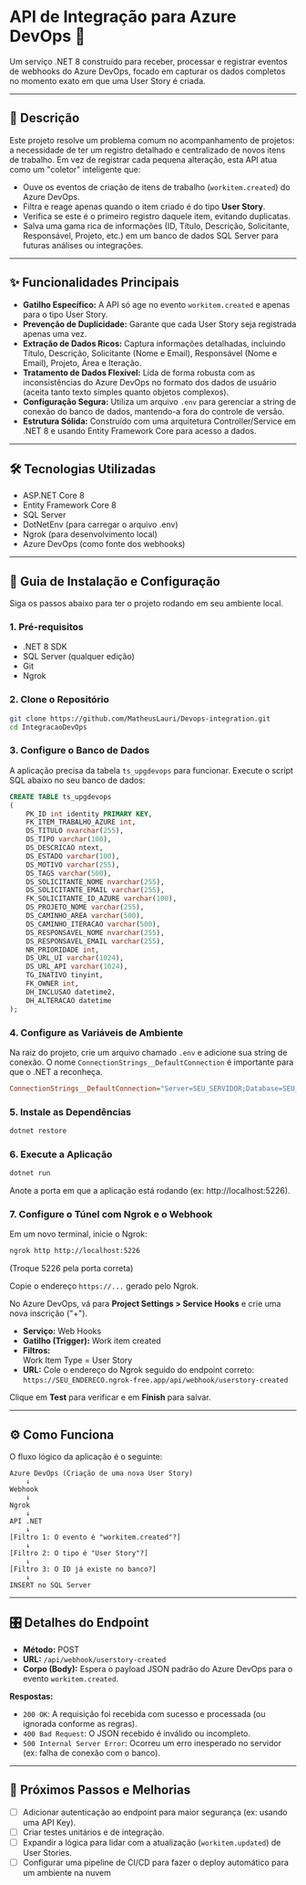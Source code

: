 # API de Integração para Azure DevOps 🚀

Um serviço .NET 8 construído para receber, processar e registrar eventos de webhooks do Azure DevOps, focado em capturar os dados completos no momento exato em que uma User Story é criada.

---

## 📜 Descrição

Este projeto resolve um problema comum no acompanhamento de projetos: a necessidade de ter um registro detalhado e centralizado de novos itens de trabalho. Em vez de registrar cada pequena alteração, esta API atua como um "coletor" inteligente que:

- Ouve os eventos de criação de itens de trabalho (`workitem.created`) do Azure DevOps.
- Filtra e reage apenas quando o item criado é do tipo **User Story**.
- Verifica se este é o primeiro registro daquele item, evitando duplicatas.
- Salva uma gama rica de informações (ID, Título, Descrição, Solicitante, Responsável, Projeto, etc.) em um banco de dados SQL Server para futuras análises ou integrações.

---

## ✨ Funcionalidades Principais

- **Gatilho Específico:** A API só age no evento `workitem.created` e apenas para o tipo User Story.
- **Prevenção de Duplicidade:** Garante que cada User Story seja registrada apenas uma vez.
- **Extração de Dados Ricos:** Captura informações detalhadas, incluindo Título, Descrição, Solicitante (Nome e Email), Responsável (Nome e Email), Projeto, Área e Iteração.
- **Tratamento de Dados Flexível:** Lida de forma robusta com as inconsistências do Azure DevOps no formato dos dados de usuário (aceita tanto texto simples quanto objetos complexos).
- **Configuração Segura:** Utiliza um arquivo `.env` para gerenciar a string de conexão do banco de dados, mantendo-a fora do controle de versão.
- **Estrutura Sólida:** Construído com uma arquitetura Controller/Service em .NET 8 e usando Entity Framework Core para acesso a dados.

---

## 🛠️ Tecnologias Utilizadas

- ASP.NET Core 8
- Entity Framework Core 8
- SQL Server
- DotNetEnv (para carregar o arquivo .env)
- Ngrok (para desenvolvimento local)
- Azure DevOps (como fonte dos webhooks)

---

## 🚀 Guia de Instalação e Configuração

Siga os passos abaixo para ter o projeto rodando em seu ambiente local.

### 1. Pré-requisitos

- .NET 8 SDK
- SQL Server (qualquer edição)
- Git
- Ngrok

### 2. Clone o Repositório

```bash
git clone https://github.com/MatheusLauri/Devops-integration.git
cd IntegracaoDevOps
```

### 3. Configure o Banco de Dados

A aplicação precisa da tabela `ts_upgdevops` para funcionar. Execute o script SQL abaixo no seu banco de dados:

```sql
CREATE TABLE ts_upgdevops
(
    PK_ID int identity PRIMARY KEY,
    FK_ITEM_TRABALHO_AZURE int,
    DS_TITULO nvarchar(255),
    DS_TIPO varchar(100),
    DS_DESCRICAO ntext,
    DS_ESTADO varchar(100),
    DS_MOTIVO varchar(255),
    DS_TAGS varchar(500),
    DS_SOLICITANTE_NOME nvarchar(255),
    DS_SOLICITANTE_EMAIL varchar(255),
    FK_SOLICITANTE_ID_AZURE varchar(100),
    DS_PROJETO_NOME varchar(255),
    DS_CAMINHO_AREA varchar(500),
    DS_CAMINHO_ITERACAO varchar(500),
    DS_RESPONSAVEL_NOME nvarchar(255),
    DS_RESPONSAVEL_EMAIL varchar(255),
    NR_PRIORIDADE int,
    DS_URL_UI varchar(1024),
    DS_URL_API varchar(1024),
    TG_INATIVO tinyint,
    FK_OWNER int,
    DH_INCLUSAO datetime2,
    DH_ALTERACAO datetime
);
```

### 4. Configure as Variáveis de Ambiente

Na raiz do projeto, crie um arquivo chamado `.env` e adicione sua string de conexão. O nome `ConnectionStrings__DefaultConnection` é importante para que o .NET a reconheça.

```ini
ConnectionStrings__DefaultConnection="Server=SEU_SERVIDOR;Database=SEU_BANCO;User Id=SEU_USUARIO;Password=SUA_SENHA;TrustServerCertificate=True"
```

### 5. Instale as Dependências

```bash
dotnet restore
```

### 6. Execute a Aplicação

```bash
dotnet run
```

Anote a porta em que a aplicação está rodando (ex: http://localhost:5226).

### 7. Configure o Túnel com Ngrok e o Webhook

Em um novo terminal, inicie o Ngrok:

```bash
ngrok http http://localhost:5226
```
(Troque 5226 pela porta correta)

Copie o endereço `https://...` gerado pelo Ngrok.

No Azure DevOps, vá para **Project Settings > Service Hooks** e crie uma nova inscrição ("+").

- **Serviço:** Web Hooks
- **Gatilho (Trigger):** Work item created
- **Filtros:**  
  Work Item Type = User Story
- **URL:** Cole o endereço do Ngrok seguido do endpoint correto:  
  `https://SEU_ENDERECO.ngrok-free.app/api/webhook/userstory-created`

Clique em **Test** para verificar e em **Finish** para salvar.

---

## ⚙️ Como Funciona

O fluxo lógico da aplicação é o seguinte:

```
Azure DevOps (Criação de uma nova User Story)
    ↓
Webhook
    ↓
Ngrok
    ↓
API .NET
    ↓
[Filtro 1: O evento é "workitem.created"?]
    ↓
[Filtro 2: O tipo é "User Story"?]
    ↓
[Filtro 3: O ID já existe no banco?]
    ↓
INSERT no SQL Server
```

---

## 🎛️ Detalhes do Endpoint

- **Método:** POST
- **URL:** `/api/webhook/userstory-created`
- **Corpo (Body):** Espera o payload JSON padrão do Azure DevOps para o evento `workitem.created`.

**Respostas:**
- `200 OK`: A requisição foi recebida com sucesso e processada (ou ignorada conforme as regras).
- `400 Bad Request`: O JSON recebido é inválido ou incompleto.
- `500 Internal Server Error`: Ocorreu um erro inesperado no servidor (ex: falha de conexão com o banco).

---

## 🔮 Próximos Passos e Melhorias

- [ ] Adicionar autenticação ao endpoint para maior segurança (ex: usando uma API Key).
- [ ] Criar testes unitários e de integração.
- [ ] Expandir a lógica para lidar com a atualização (`workitem.updated`) de User Stories.
- [ ] Configurar uma pipeline de CI/CD para fazer o deploy automático para um ambiente na nuvem 